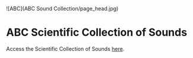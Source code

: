 ![ABC](ABC Sound Collection/page_head.jpg)
# ABC Scientific Collection of Sounds

Access the Scientific Collection of Sounds [here](https://africanbioacousticscommunity.github.io/ABC-Sound-Collection.github.io/).
